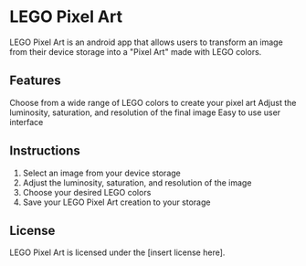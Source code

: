 # LEGO Pixel Art

LEGO Pixel Art is an android app that allows users to transform an image from their device storage into a "Pixel Art" made with LEGO colors.

## Features
Choose from a wide range of LEGO colors to create your pixel art
Adjust the luminosity, saturation, and resolution of the final image
Easy to use user interface

## Instructions
1) Select an image from your device storage
2) Adjust the luminosity, saturation, and resolution of the image
3) Choose your desired LEGO colors
4) Save your LEGO Pixel Art creation to your storage

## License
LEGO Pixel Art is licensed under the [insert license here].
